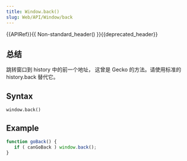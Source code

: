 ```yaml
---
title: Window.back()
slug: Web/API/Window/back
---
```

{{APIRef}}{{ Non-standard_header() }}{{deprecated_header}}

## 总结

跳转窗口到 history 中的前一个地址， 这曾是 Gecko 的方法。请使用标准的 history.back 替代它。

## Syntax

```plain
window.back()
```

## Example

```js
function goBack() {
   if ( canGoBack ) window.back();
}
```
